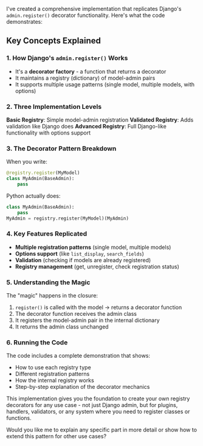 I've created a comprehensive implementation that replicates Django's `admin.register()` decorator functionality. Here's what the code demonstrates:

## Key Concepts Explained

### 1. **How Django's `admin.register()` Works**
- It's a **decorator factory** - a function that returns a decorator
- It maintains a registry (dictionary) of model-admin pairs
- It supports multiple usage patterns (single model, multiple models, with options)

### 2. **Three Implementation Levels**

**Basic Registry**: Simple model-admin registration
**Validated Registry**: Adds validation like Django does
**Advanced Registry**: Full Django-like functionality with options support

### 3. **The Decorator Pattern Breakdown**

When you write:
```python
@registry.register(MyModel)
class MyAdmin(BaseAdmin):
    pass
```

Python actually does:
```python
class MyAdmin(BaseAdmin):
    pass
MyAdmin = registry.register(MyModel)(MyAdmin)
```

### 4. **Key Features Replicated**

- **Multiple registration patterns** (single model, multiple models)
- **Options support** (like `list_display`, `search_fields`)
- **Validation** (checking if models are already registered)
- **Registry management** (get, unregister, check registration status)

### 5. **Understanding the Magic**

The "magic" happens in the closure:
1. `register()` is called with the model → returns a decorator function
2. The decorator function receives the admin class
3. It registers the model-admin pair in the internal dictionary
4. It returns the admin class unchanged

### 6. **Running the Code**

The code includes a complete demonstration that shows:
- How to use each registry type
- Different registration patterns
- How the internal registry works
- Step-by-step explanation of the decorator mechanics

This implementation gives you the foundation to create your own registry decorators for any use case - not just Django admin, but for plugins, handlers, validators, or any system where you need to register classes or functions.

Would you like me to explain any specific part in more detail or show how to extend this pattern for other use cases?